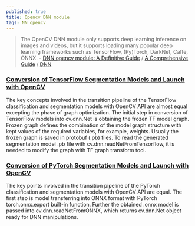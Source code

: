 ```yaml
---
published: true
title: Opencv DNN module
tags: NN opencv
---
```

> The OpenCV DNN module only supports deep learning inference on images and videos, but it supports loading many popular deep learning frameworks such as TensorFlow, (Py)Torch, DarkNet, Caffe, ONNX. - [DNN opencv module: A Definitive Guide](https://learnopencv.com/deep-learning-with-opencvs-dnn-module-a-definitive-guide/) / [A Comprehensive Guide](https://bleedai.com/deep-learning-with-opencv-dnn-module-a-comprehensive-guide/) /  [DNN](https://docs.opencv.org/4.x/d2/d58/tutorial_table_of_content_dnn.html)

### [Conversion of TensorFlow Segmentation Models and Launch with OpenCV](https://docs.opencv.org/4.x/dc/db4/tf_segm_tutorial_dnn_conversion.html) 

The key concepts involved in the transition pipeline of the TensorFlow classification and segmentation models with OpenCV API are almost equal excepting the phase of graph optimization. The initial step in conversion of TensorFlow models into cv.dnn.Net is obtaining the frozen TF model graph. Frozen graph defines the combination of the model graph structure with kept values of the required variables, for example, weights. Usually the frozen graph is saved in protobuf (.pb) files. To read the generated segmentation model .pb file with cv.dnn.readNetFromTensorflow, it is needed to modify the graph with TF graph transform tool.

### [Conversion of PyTorch Segmentation Models and Launch with OpenCV ](https://docs.opencv.org/4.x/d7/d9a/pytorch_segm_tutorial_dnn_conversion.html)

The key points involved in the transition pipeline of the PyTorch classification and segmentation models with OpenCV API are equal. The first step is model transferring into ONNX format with PyTorch torch.onnx.export built-in function. Further the obtained .onnx model is passed into cv.dnn.readNetFromONNX, which returns cv.dnn.Net object ready for DNN manipulations.
